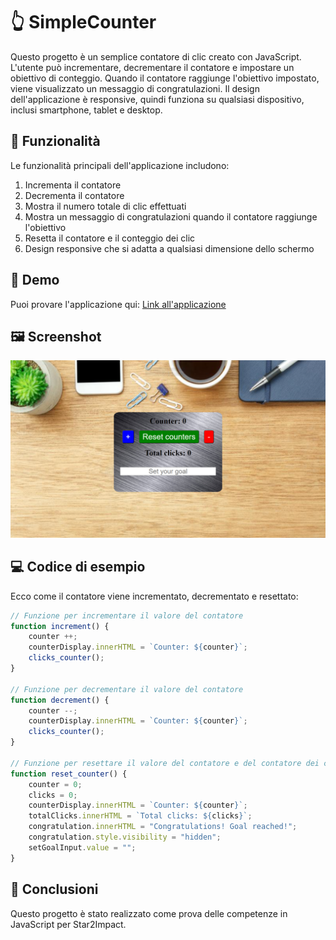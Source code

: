 # 👆 SimpleCounter

Questo progetto è un semplice contatore di clic creato con JavaScript. L'utente può incrementare, decrementare il contatore e impostare un obiettivo di conteggio. Quando il contatore raggiunge l'obiettivo impostato, viene visualizzato un messaggio di congratulazioni. Il design dell'applicazione è responsive, quindi funziona su qualsiasi dispositivo, inclusi smartphone, tablet e desktop.

## 🎯 Funzionalità

Le funzionalità principali dell'applicazione includono:

1. Incrementa il contatore
2. Decrementa il contatore
3. Mostra il numero totale di clic effettuati
4. Mostra un messaggio di congratulazioni quando il contatore raggiunge l'obiettivo
5. Resetta il contatore e il conteggio dei clic
6. Design responsive che si adatta a qualsiasi dimensione dello schermo

## 📱 Demo

Puoi provare l'applicazione qui: [Link all'applicazione](https://Frankxyz13.pythonanywhere.com)

## 🖼️ Screenshot

![Screenshot dell'applicazione](img/screenshoot.png)

## 💻 Codice di esempio

Ecco come il contatore viene incrementato, decrementato e resettato:

```javascript
// Funzione per incrementare il valore del contatore
function increment() {
    counter ++;
    counterDisplay.innerHTML = `Counter: ${counter}`;
    clicks_counter();
}

// Funzione per decrementare il valore del contatore
function decrement() {
    counter --;
    counterDisplay.innerHTML = `Counter: ${counter}`;
    clicks_counter();
}

// Funzione per resettare il valore del contatore e del contatore dei clic
function reset_counter() {
    counter = 0;
    clicks = 0;
    counterDisplay.innerHTML = `Counter: ${counter}`;
    totalClicks.innerHTML = `Total clicks: ${clicks}`;
    congratulation.innerHTML = "Congratulations! Goal reached!";
    congratulation.style.visibility = "hidden";
    setGoalInput.value = "";
}
```
## 🎉 Conclusioni

Questo progetto è stato realizzato come prova delle competenze in JavaScript per Star2Impact.

